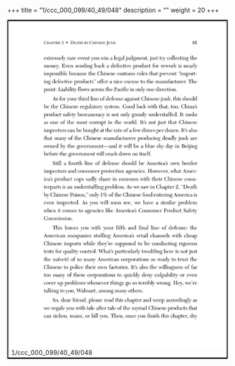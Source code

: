 +++
title = "1/ccc_000_099/40_49/048"
description = ""
weight = 20
+++

<table style="border:2px solid black;max-width:800px;max-height:800px;" 
><tr><td><img class="center-fit-jpg"
src="/jpg_/out_jpg_dbc_048.jpg"  >1/ccc_000_099/40_49/048</img></td></tr></table>